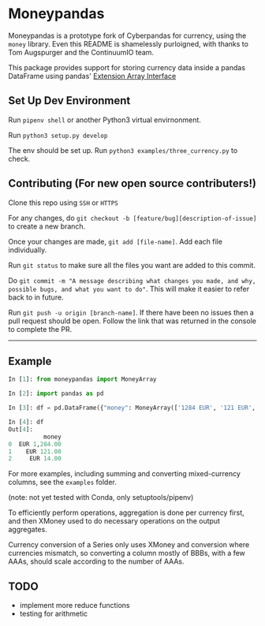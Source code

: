 # Moneypandas

Moneypandas is a prototype fork of Cyberpandas for currency, using the `money` library. Even this README is shamelessly purloigned, with thanks to Tom Augspurger and the ContinuumIO team.

This package provides support for storing currency data inside a pandas DataFrame using pandas' [Extension Array Interface](http://pandas-docs.github.io/pandas-docs-travis/extending.html#extension-types)


## Set Up Dev Environment

Run `pipenv shell` or another Python3 virtual envirnonment.

Run `python3 setup.py develop`

The env should be set up. Run `python3 examples/three_currency.py` to check.

## Contributing (For new open source contributers!)

Clone this repo using `SSH` or `HTTPS`

For any changes, do `git checkout -b [feature/bug][description-of-issue]` to create a new branch.

Once your changes are made, `git add [file-name]`. Add each file individually.

Run `git status` to make sure all the files you want are added to this commit.

Do `git commit -m "A message describing what changes you made, and why, possible bugs, and what you want to do"`. This will make it easier to refer back to in future.

Run `git push -u origin [branch-name]`. If there have been no issues then a pull request should be open. Follow the link that was returned in the console to complete the PR.


___

## Example

```python
In [1]: from moneypandas import MoneyArray

In [2]: import pandas as pd

In [3]: df = pd.DataFrame({"money": MoneyArray(['1284 EUR', '121 EUR', '€14'])})

In [4]: df
Out[4]:
          money
0  EUR 1,284.00
1    EUR 121.00
2     EUR 14.00
```

For more examples, including summing and converting mixed-currency columns, see the `examples` folder.

(note: not yet tested with Conda, only setuptools/pipenv)

To efficiently perform operations, aggregation is done per currency first, and then XMoney used to do necessary operations on the output aggregates.

Currency conversion of a Series only uses XMoney and conversion where currencies mismatch, so converting a column mostly of BBBs, with a few AAAs, should scale according to the number of AAAs.

## TODO

* implement more reduce functions
* testing for arithmetic

